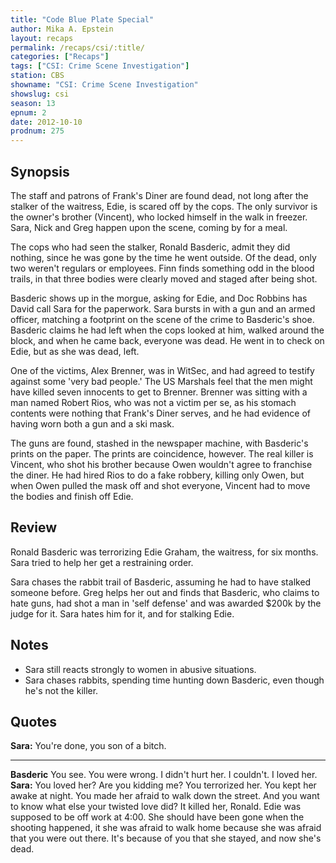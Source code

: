 ```yaml
---
title: "Code Blue Plate Special"
author: Mika A. Epstein
layout: recaps
permalink: /recaps/csi/:title/
categories: ["Recaps"]
tags: ["CSI: Crime Scene Investigation"]
station: CBS
showname: "CSI: Crime Scene Investigation"
showslug: csi
season: 13
epnum: 2
date: 2012-10-10
prodnum: 275
---
```


## Synopsis

The staff and patrons of Frank's Diner are found dead, not long after the stalker of the waitress, Edie, is scared off by the cops. The only survivor is the owner's brother (Vincent), who locked himself in the walk in freezer. Sara, Nick and Greg happen upon the scene, coming by for a meal.

The cops who had seen the stalker, Ronald Basderic, admit they did nothing, since he was gone by the time he went outside. Of the dead, only two weren't regulars or employees. Finn finds something odd in the blood trails, in that three bodies were clearly moved and staged after being shot.

Basderic shows up in the morgue, asking for Edie, and Doc Robbins has David call Sara for the paperwork. Sara bursts in with a gun and an armed officer, matching a footprint on the scene of the crime to Basderic's shoe. Basderic claims he had left when the cops looked at him, walked around the block, and when he came back, everyone was dead. He went in to check on Edie, but as she was dead, left.

One of the victims, Alex Brenner, was in WitSec, and had agreed to testify against some 'very bad people.' The US Marshals feel that the men might have killed seven innocents to get to Brenner. Brenner was sitting with a man named Robert Rios, who was not a victim per se, as his stomach contents were nothing that Frank's Diner serves, and he had evidence of having worn both a gun and a ski mask.

The guns are found, stashed in the newspaper machine, with Basderic's prints on the paper. The prints are coincidence, however. The real killer is Vincent, who shot his brother because Owen wouldn't agree to franchise the diner. He had hired Rios to do a fake robbery, killing only Owen, but when Owen pulled the mask off and shot everyone, Vincent had to move the bodies and finish off Edie.

## Review

Ronald Basderic was terrorizing Edie Graham, the waitress, for six months. Sara tried to help her get a restraining order.

Sara chases the rabbit trail of Basderic, assuming he had to have stalked someone before. Greg helps her out and finds that Basderic, who claims to hate guns, had shot a man in 'self defense' and was awarded $200k by the judge for it. Sara hates him for it, and for stalking Edie.

## Notes

* Sara still reacts strongly to women in abusive situations.
* Sara chases rabbits, spending time hunting down Basderic, even though he's not the killer.

## Quotes

**Sara:** You're done, you son of a bitch.

- - -

**Basderic** You see. You were wrong. I didn't hurt her. I couldn't. I loved her.
**Sara:** You loved her? Are you kidding me? You terrorized her. You kept her awake at night. You made her afraid to walk down the street. And you want to know what else your twisted love did? It killed her, Ronald. Edie was supposed to be off work at 4:00. She should have been gone when the shooting happened, it she was afraid to walk home because she was afraid that you were out there. It's because of you that she stayed, and now she's dead.

